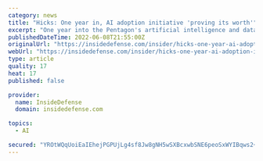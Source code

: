 ```yaml
---
category: news
title: "Hicks: One year in, AI adoption initiative 'proving its worth'"
excerpt: "One year into the Pentagon's artificial intelligence and data accelerator initiative, Deputy Defense Secretary Kathleen Hicks says the effort is already \"proving its worth.\" While it’s unclear what will happen to the three-year push after fiscal year 2024,"
publishedDateTime: 2022-06-08T21:55:00Z
originalUrl: "https://insidedefense.com/insider/hicks-one-year-ai-adoption-initiative-proving-its-worth"
webUrl: "https://insidedefense.com/insider/hicks-one-year-ai-adoption-initiative-proving-its-worth"
type: article
quality: 17
heat: 17
published: false

provider:
  name: InsideDefense
  domain: insidedefense.com

topics:
  - AI

secured: "YROtWQqUoiEaIEhejPGPUjLg4sf8Jw8gNH5wSXBcxwbSNE6peoSxWYIBqws2+ezRckie1+n4mb4RSSc/ew8Cd3Rul7BLc63oqgY7bsqowhcrgI3Ci3qDZGe+IntS10aTpBPos7M2EsNYw7yVdb9iHGCTN4NvLTWj/VYLZg4uxWJwmUicBWcK5HXAelRNTpcgp1GziZbQ1ZHAPn3UgPlAUvnDDvGo9RdOitciVpm26F/t3W/8/cMlP5sa+y2lKdYmGsgsY9MFdRWAzURF4M4ZZZd0hnyTEH2/BS0AcXfZ5Hz53C9Nec9d5kIHnuj9vDGhKPd/mkk0zdK/h6vxReWggvrWwZ5yeh8s5UkAJroZyrc=;iIIuFeQJ4OjCUYjxlN8y1A=="
---
```


